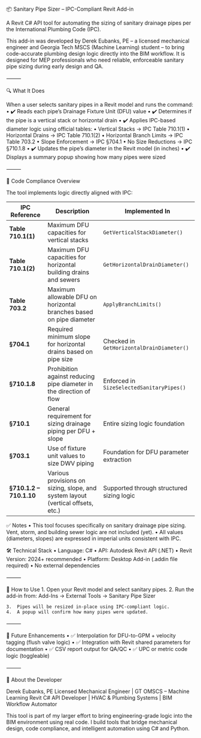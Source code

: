 📦 Sanitary Pipe Sizer – IPC-Compliant Revit Add-in

A Revit C# API tool for automating the sizing of sanitary drainage pipes per the International Plumbing Code (IPC).

This add-in was developed by Derek Eubanks, PE – a licensed mechanical engineer and Georgia Tech MSCS (Machine Learning) student – to bring code-accurate plumbing design logic directly into the BIM workflow. It is designed for MEP professionals who need reliable, enforceable sanitary pipe sizing during early design and QA.

⸻

🔍 What It Does

When a user selects sanitary pipes in a Revit model and runs the command:
	•	✔️ Reads each pipe’s Drainage Fixture Unit (DFU) value
	•	✔️ Determines if the pipe is a vertical stack or horizontal drain
	•	✔️ Applies IPC-based diameter logic using official tables:
	•	Vertical Stacks → IPC Table 710.1(1)
	•	Horizontal Drains → IPC Table 710.1(2)
	•	Horizontal Branch Limits → IPC Table 703.2
	•	Slope Enforcement → IPC §704.1
	•	No Size Reductions → IPC §710.1.8
	•	✔️ Updates the pipe’s diameter in the Revit model (in inches)
	•	✔️ Displays a summary popup showing how many pipes were sized

⸻

📘 Code Compliance Overview

The tool implements logic directly aligned with IPC:

| IPC Reference         | Description                                                                  | Implemented In                                       |
|-----------------------|------------------------------------------------------------------------------|------------------------------------------------------|
| **Table 710.1(1)**    | Maximum DFU capacities for vertical stacks                                   | `GetVerticalStackDiameter()`                         |
| **Table 710.1(2)**    | Maximum DFU capacities for horizontal building drains and sewers             | `GetHorizontalDrainDiameter()`                       |
| **Table 703.2**       | Maximum allowable DFU on horizontal branches based on pipe diameter          | `ApplyBranchLimits()`                                |
| **§704.1**            | Required minimum slope for horizontal drains based on pipe size              | Checked in `GetHorizontalDrainDiameter()`            |
| **§710.1.8**          | Prohibition against reducing pipe diameter in the direction of flow          | Enforced in `SizeSelectedSanitaryPipes()`            |
| **§710.1**            | General requirement for sizing drainage piping per DFU + slope               | Entire sizing logic foundation                       |
| **§703.1**            | Use of fixture unit values to size DWV piping                                | Foundation for DFU parameter extraction              |
| **§710.1.2 – 710.1.10** | Various provisions on sizing, slope, and system layout (vertical offsets, etc.) | Supported through structured sizing logic       |
✅ Notes
	•	This tool focuses specifically on sanitary drainage pipe sizing. Vent, storm, and building sewer logic are not included (yet).
	•	All values (diameters, slopes) are expressed in imperial units consistent with IPC.

🛠️ Technical Stack
	•	Language: C#
	•	API: Autodesk Revit API (.NET)
	•	Revit Version: 2024+ recommended
	•	Platform: Desktop Add-in (.addin file required)
	•	No external dependencies

⸻

🚀 How to Use
	1.	Open your Revit model and select sanitary pipes.
	2.	Run the add-in from: Add-Ins → External Tools → Sanitary Pipe Sizer

 	3.	Pipes will be resized in-place using IPC-compliant logic.
	4.	A popup will confirm how many pipes were updated.

⸻

🔄 Future Enhancements
	•	✅ Interpolation for DFU-to-GPM + velocity tagging (flush valve logic)
	•	✅ Integration with Revit shared parameters for documentation
	•	✅ CSV report output for QA/QC
	•	✅ UPC or metric code logic (toggleable)

⸻

👤 About the Developer

Derek Eubanks, PE
Licensed Mechanical Engineer | GT OMSCS – Machine Learning
Revit C# API Developer | HVAC & Plumbing Systems | BIM Workflow Automator

This tool is part of my larger effort to bring engineering-grade logic into the BIM environment using real code. I build tools that bridge mechanical design, code compliance, and intelligent automation using C# and Python.
